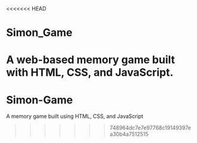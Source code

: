 <<<<<<< HEAD
# Simon_Game
A web-based memory game built with HTML, CSS, and JavaScript.
=======
# Simon-Game
A memory game built using HTML, CSS, and JavaScript
>>>>>>> 748964dc7e7e97768c19149397ea30b4a7512515
